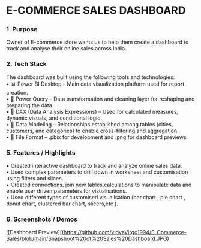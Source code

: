 # E-COMMERCE SALES DASHBOARD

### 1.	Purpose
Owner of E-commerce store wants us to help them create a dashboard to track and analyse their online sales across India.

### 2.	Tech Stack
The dashboard was built using the following tools and technologies:<br>
•	📊 Power BI Desktop – Main data visualization platform used for report creation.<br>
•	📂 Power Query – Data transformation and cleaning layer for reshaping and preparing the data.<br>
•	🧠 DAX (Data Analysis Expressions) – Used for calculated measures, dynamic visuals, and conditional logic.<br>
•	📝 Data Modeling – Relationships established among tables (cities, customers, and categories) to enable cross-filtering and aggregation.<br>
•	📁 File Format – .pbix for development and .png for dashboard previews.

### 5.	Features / Highlights
• Created interactive dashboard to track and analyze online sales data.<br>
• Used complex parameters to drill down in worksheet and customisation using filters and slices.<br>
• Created connections, join new tables,calculations to manipulate data and enable user driven parameters for visualisations.<br>
• Used different types of customised visualisation (bar chart , pie chart , donut chart, clustered bar chart, slicers,etc ).<br>

### 6.	Screenshots / Demos
 ![Dashboard Preview][(https://github.com/vidyaVirgo1994/E-Commerce-Sales/blob/main/Snapshoot%20of%20Sales%20Dashboard.JPG)
